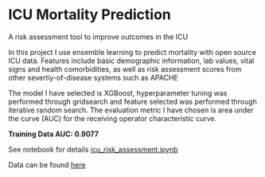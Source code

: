 # ICU Mortality Prediction
A risk assessment tool to improve outcomes in the ICU

In this project I use ensemble learning to predict mortality with open source ICU data. Features include basic demographic information,
lab values, vital signs and health comorbidities, as well as risk assessment scores from other severtiy-of-disease systems such as APACHE

The model I have selected is XGBoost, 
hyperparameter tuning was performed through gridsearch and feature selected was performed through iterative random search.
The evaluation metric I have chosen is area under the curve (AUC) for the receiving operator characteristic curve.

**Training Data AUC: 0.9077**

See notebook for details [icu_risk_assessment.ipynb](https://github.com/Gabriel-Aspen/icu/blob/main/icu_risk_assessment.ipynb)

Data can be found [here](https://www.kaggle.com/c/widsdatathon2020/data)
